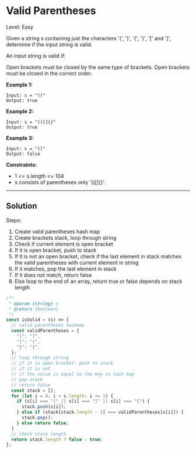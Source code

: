 # Valid Parentheses

Level: Easy

Given a string s containing just the characters '(', ')', '{', '}', '[' and ']', determine if the input string is valid.

An input string is valid if:

Open brackets must be closed by the same type of brackets.
Open brackets must be closed in the correct order.

**Example 1:**

```
Input: s = "()"
Output: true
```

**Example 2:**

```
Input: s = "()[]{}"
Output: true
```

**Example 3:**

```
Input: s = "(]"
Output: false
```

**Constraints:**

- 1 <= s.length <= 104
- s consists of parentheses only '()[]{}'.

<hr />

## Solution

Steps:

1.  Create valid parentheses hash map
2.  Create brackets stack, loop through string
3.  Check if current element is open bracket
4.  If it is open bracket, push to stack
5.  If it is not an open bracket, check if the last element in stack matches the valid parentheses with current element in string
6.  If it matches, pop the last element in stack
7.  If it does not match, return false
8.  Else loop to the end of an array, return true or false depends on stack length

```js
/**
 * @param {string} s
 * @return {boolean}
 */
const isValid = (s) => {
  // valid parentheses hashmap
  const validParentheses = {
    "]": "[",
    ")": "(",
    "}": "{",
  };
  // loop through string
  // if it is open bracket: push to stack
  // if it is not
  // if the value is equal to the key in hash map
  // pop stack
  // return false
  const stack = [];
  for (let i = 0; i < s.length; i += 1) {
    if (s[i] === "(" || s[i] === "[" || s[i] === "{") {
      stack.push(s[i]);
    } else if (stack[stack.length - 1] === validParentheses[s[i]]) {
      stack.pop();
    } else return false;
  }
  // check stack length
  return stack.length ? false : true;
};
```
